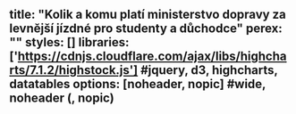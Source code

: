 title: "Kolik a komu platí ministerstvo dopravy za levnější jízdné pro studenty a důchodce"
perex: ""
styles: []
libraries: ['https://cdnjs.cloudflare.com/ajax/libs/highcharts/7.1.2/highstock.js'] #jquery, d3, highcharts, datatables
options: [noheader, nopic] #wide, noheader (, nopic)
---
<wide><div id="graf" style="height: 400px"></div></wide>